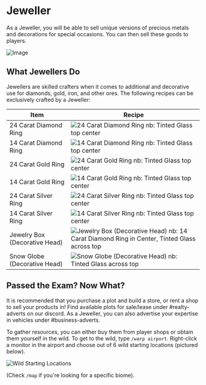 # Jeweller

As a Jeweller, you will be able to sell unique versions of precious metals and decorations for special occasions. You can then sell these goods to players.

![Image](https://media.discordapp.net/attachments/838356841217916989/1165972504456736838/2023-10-23_22.00.34.png?ex=6548cb83&is=65365683&hm=7621570fdc2122dae4460f3b79cc51ef04ded658eb3308b851d6290d1be0c12c&=&width=1276&height=671)

## What Jewellers Do
Jewellers are skilled crafters when it comes to additional and decorative use for diamonds, gold, iron, and other ores. The following recipes can be exclusively crafted by a Jeweller:

| Item                       | Recipe                                                |
|----------------------------|------------------------------------------------------|
| 24 Carat Diamond Ring       | ![24 Carat Diamond Ring](https://cdn.discordapp.com/attachments/838356841217916989/1165599695381471304/1637157425221-png.png?ex=6547704f&is=6534fb4f&hm=9b800c8ce8f1f8a6cc43df0651dae23bd968ad86c1b15bc30085d75a93c88a2f&) nb: Tinted Glass top center |
| 14 Carat Diamond Ring       | ![14 Carat Diamond Ring](https://cdn.discordapp.com/attachments/838356841217916989/1165599711487610981/1637157397695-png.png?ex=65477053&is=6534fb53&hm=bf8e83f92af34a396c6891fd6ec5d7901bed24c666ba02ef18f58ac599f921e1&) nb: Tinted Glass top center |
| 24 Carat Gold Ring          | ![24 Carat Gold Ring](https://cdn.discordapp.com/attachments/838356841217916989/1165599725970538566/1637157577122-png.png?ex=65477056&is=6534fb56&hm=8f2d8b88b02de26f01103a9c9c6fba255a3c1ca21b0fa5f81acf7db079eb9631&) nb: Tinted Glass top center |
| 14 Carat Gold Ring          | ![14 Carat Gold Ring](https://cdn.discordapp.com/attachments/838356841217916989/1165599740889673778/1637157592593-png.png?ex=6547705a&is=6534fb5a&hm=8c0815ea70aeca98e4e51a147fc1448b4c0a0ecb64fd3a8a34ef485980bbf8fe&) nb: Tinted Glass top center |
| 24 Carat Silver Ring        | ![24 Carat Silver Ring](https://cdn.discordapp.com/attachments/838356841217916989/1165599759898255370/1637157611879-png.png?ex=6547705e&is=6534fb5e&hm=ec49c5aa32db5aa7d1666f59ecb678d180088c600cbfa8cf897523f66a1974fd&) nb: Tinted Glass top center |
| 14 Carat Silver Ring        | ![14 Carat Silver Ring](https://cdn.discordapp.com/attachments/838356841217916989/1165599784762093578/1637157649042-png.png?ex=65477064&is=6534fb64&hm=3989a4f1abf9a7feaf72ed390d9638b5a9f0c9f3fc1949832060b8662ebd7293&) nb: Tinted Glass top center |
| Jewelry Box (Decorative Head) | ![Jewelry Box (Decorative Head)](https://cdn.discordapp.com/attachments/838356841217916989/1165599800578801754/1637157671548-png.png?ex=65477068&is=6534fb68&hm=a2367579df1523add7c3eb01ca7a9937594258edaab533b8c8a410cd8f08454c&) nb: 14 Carat Diamond Ring in Center, Tinted Glass across top |
| Snow Globe (Decorative Head)   | ![Snow Globe (Decorative Head)](https://cdn.discordapp.com/attachments/838356841217916989/1165599819717410897/1637157719197-png.png?ex=6547706c&is=6534fb6c&hm=0be9abddb0c16d9fc578c8e0f961695ab0ea9472b1b9a2b5d20c7a1a631a2d89&) nb: Tinted Glass across top |

## Passed the Exam? Now What?
It is recommended that you purchase a plot and build a store, or rent a shop to sell your products in! Find available plots for sale/lease under #realty-adverts on our discord. As a Jeweller, you can also advertise your expertise in vehicles under #business-adverts.

To gather resources, you can either buy them from player shops or obtain them yourself in the wild. To get to the wild, type `/warp airport`. Right-click a monitor in the airport and choose out of 6 wild starting locations (pictured below).

![Wild Starting Locations](https://cdn.discordapp.com/attachments/838356841217916989/1165599836876328960/tvXNvEJ4W1jI_r2exmJIOxBTNA18xYzyrMw86uGQ9u69TuZjpurCa2-FnogIt5aqf3zZ4U294C57gwxuK9x-spdqg2URaDTF20u_Mn0RIV4h_Eg4Rcbf3bMLZQoY7Bf7yEYYJdQE.png?ex=65477070&is=6534fb70&hm=dcd272271f282637370d879aa16ae712789048da616cceffea7ff0cbfd08b3fb&) 

(Check `/map` if you're looking for a specific biome).
